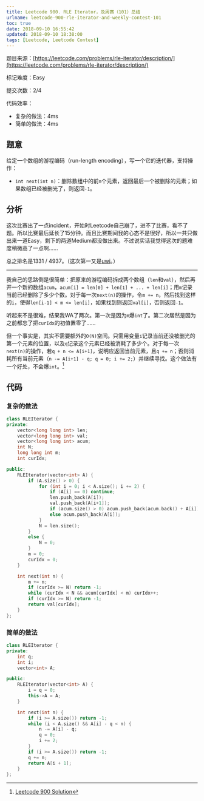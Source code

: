 ```yaml
---
title: Leetcode 900. RLE Iterator，及周赛（101）总结
urlname: leetcode-900-rle-iterator-and-weekly-contest-101
toc: true
date: 2018-09-10 16:55:42
updated: 2018-09-10 18:38:00
tags: [Leetcode, Leetcode Contest]
---
```


题目来源：[https://leetcode.com/problems/rle-iterator/description/](https://leetcode.com/problems/rle-iterator/description/)

标记难度：Easy

提交次数：2/4

代码效率：

* 复杂的做法：4ms
* 简单的做法：4ms

## 题意

给定一个数组的游程编码（run-length encoding），写一个它的迭代器，支持操作：

* `int next(int n)`：删除数组中的前`n`个元素，返回最后一个被删除的元素；如果数组已经被删光了，则返回`-1`。

## 分析

这次比赛出了一点incident，开始时Leetcode自己崩了，进不了比赛，看不了题。所以比赛最后延长了15分钟。而且比赛期间我的心态不是很好，所以一共只做出来一道Easy，剩下的两道Medium都没做出来。不过说实话我觉得这次的题难度稍微高了一点啊……

总之排名是1331 / 4937。（这次第一又是[uwi](https://leetcode.com/uwi/)。）

---

我自己的思路倒是很简单：把原来的游程编码拆成两个数组（`len`和`val`），然后再开一个新的数组`acum`，`acum[i] = len[0] + len[1] + ... + len[i]`；用`m`记录当前已经删除了多少个数。对于每一次`next(n)`的操作，令`m += n`，然后找到这样的`i`，使得`len[i-1] < m <= len[i]`，如果找到则返回`val[i]`，否则返回`-1`。

听起来不是很难，结果我WA了两次。第一次是因为`m`爆`int`了。第二次居然是因为之前都忘了把`curIdx`的初值置零了……

但一个事实是，其实不需要额外的`O(N)`空间。只需用变量`i`记录当前还没被删光的第一个元素的位置，以及`q`记录这个元素已经被消耗了多少个。对于每一次`next(n)`的操作，若`q + n <= A[i+1]`，说明应返回当前元素，且`q += n`；否则消耗所有当前元素（`n -= A[i+1] - q; q = 0; i += 2;`）并继续寻找。这个做法有一个好处，不会爆`int`。[^solution]

[^solution]: [Leetcode 900 Solution](https://leetcode.com/problems/rle-iterator/solution/)

## 代码

### 复杂的做法

```cpp
class RLEIterator {
private:
    vector<long long int> len;
    vector<long long int> val;
    vector<long long int> acum;
    int N;
    long long int m;
    int curIdx;

public:
    RLEIterator(vector<int> A) {
        if (A.size() > 0) {
            for (int i = 0; i < A.size(); i += 2) {
                if (A[i] == 0) continue;
                len.push_back(A[i]);
                val.push_back(A[i+1]);
                if (acum.size() > 0) acum.push_back(acum.back() + A[i]);
                else acum.push_back(A[i]);
            }
            N = len.size();
        }
        else {
            N = 0;
        }
        m = 0;
        curIdx = 0;
    }

    int next(int n) {
        m += n;
        if (curIdx >= N) return -1;
        while (curIdx < N && acum[curIdx] < m) curIdx++;
        if (curIdx >= N) return -1;
        return val[curIdx];
    }
};
```

### 简单的做法

```cpp
class RLEIterator {
private:
    int q;
    int i;
    vector<int> A;

public:
    RLEIterator(vector<int> A) {
        i = q = 0;
        this->A = A;
    }

    int next(int n) {
        if (i >= A.size()) return -1;
        while (i < A.size() && A[i] - q < n) {
            n -= A[i] - q;
            q = 0;
            i += 2;
        }
        if (i >= A.size()) return -1;
        q += n;
        return A[i + 1];
    }
};
```
